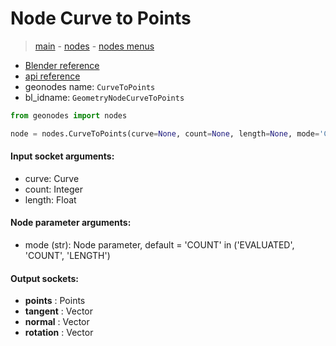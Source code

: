 # Node Curve to Points

> [main](../structure.md) - [nodes](nodes.md) - [nodes menus](nodes_menus.md)

- [Blender reference](https://docs.blender.org/manual/en/latest/modeling/geometry_nodes/curve/curve_to_points.html)
- [api reference](https://docs.blender.org/api/current/bpy.types.GeometryNodeCurveToPoints.html)
- geonodes name: `CurveToPoints`
- bl_idname: `GeometryNodeCurveToPoints`

```python
from geonodes import nodes

node = nodes.CurveToPoints(curve=None, count=None, length=None, mode='COUNT')
```

#### Input socket arguments:

- curve: Curve
- count: Integer
- length: Float

#### Node parameter arguments:

- mode (str): Node parameter, default = 'COUNT' in ('EVALUATED', 'COUNT', 'LENGTH')

#### Output sockets:

- **points** : Points
- **tangent** : Vector
- **normal** : Vector
- **rotation** : Vector

